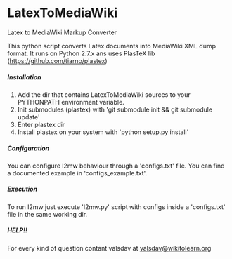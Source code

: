 # LatexToMediaWiki
Latex to MediaWiki Markup Converter

This python script converts Latex documents into MediaWiki XML dump format.
It runs on Python 2.7.x ans uses PlasTeX lib (https://github.com/tiarno/plastex)

##### Installation #####
1) Add the dir that contains LatexToMediaWiki sources to your PYTHONPATH environment variable.
2) Init submodules (plastex) with 'git submodule init && git submodule update'
3) Enter plastex dir
4) Install plastex on your system with 'python setup.py install'

##### Configuration #####
You can configure l2mw behaviour through a 'configs.txt' file. 
You can find a documented example in 'configs_example.txt'.

##### Execution #####
To run l2mw just execute 'l2mw.py' script with configs inside a 'configs.txt' file in the same working dir.

##### HELP!! #####
For every kind of question contant valsdav at <valsdav@wikitolearn.org>
